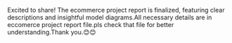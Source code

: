 Excited to share! The ecommerce project report is finalized, featuring clear descriptions and insightful model diagrams.All necessary details are in eccomerce project report file.pls check that file for better understanding.Thank you.😊😊
